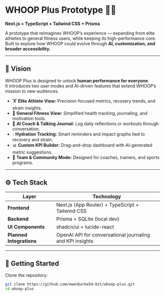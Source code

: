 # WHOOP Plus Prototype 🧠💪  
**Next.js + TypeScript + Tailwind CSS + Prisma**

A prototype that reimagines WHOOP’s experience — expanding from elite athletes to general fitness users, while keeping its high-performance core.  
Built to explore how WHOOP could evolve through **AI, customization, and broader accessibility.**

---

## 🌟 Vision
WHOOP Plus is designed to unlock **human performance for everyone**.  
It introduces two user modes and AI-driven features that extend WHOOP’s mission to new audiences.

- 🏋️ **Elite Athlete View:** Precision-focused metrics, recovery trends, and strain insights.  
- 💪 **General Fitness View:** Simplified health tracking, journaling, and motivation tools.  
- 🧠 **AI Coach & Talking Journal:** Log daily reflections or workouts through conversation.  
- 💧 **Hydration Tracking:** Smart reminders and impact graphs tied to recovery and strain.  
- 📊 **Custom KPI Builder:** Drag-and-drop dashboard with AI-generated metric suggestions.  
- 🤝 **Team & Community Mode:** Designed for coaches, trainers, and sports programs.

---

## ⚙️ Tech Stack
| Layer | Technology |
|-------|-------------|
| **Frontend** | Next.js (App Router) + TypeScript + Tailwind CSS |
| **Backend** | Prisma + SQLite (local dev) |
| **UI Components** | shadcn/ui + lucide-react |
| **Planned Integrations** | OpenAI API for conversational journaling and KPI insights |

---

## 🚀 Getting Started

Clone the repository:
```bash
git clone https://github.com/owenburke54-bit/whoop-plus.git
cd whoop-plus
